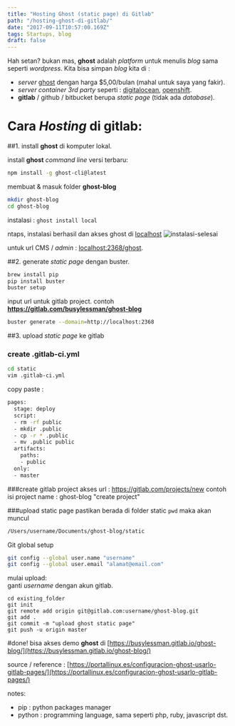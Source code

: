 ```yaml
---
title: "Hosting Ghost (static page) di Gitlab"
path: "/hosting-ghost-di-gitlab/"
date: "2017-09-11T10:57:00.169Z"
tags: Startups, blog
draft: false
---
```


Hah setan? bukan mas, **ghost** adalah *platform* untuk menulis *blog* sama seperti *wordpress*. Kita bisa simpan *blog* kita di :
* *server* [ghost](https://ghost.org) dengan harga $5,00/bulan (mahal untuk saya yang fakir).
* *server container 3rd party* seperti : [digitalocean](https://digitalocean.com),  [openshift](https://openshift.com).
* **gitlab** / github / bitbucket berupa *static page* (tidak ada *database*).

# Cara *Hosting* di gitlab:
##1. install **ghost** di komputer lokal.

install **ghost** *command line* versi terbaru:

```bash
npm install -g ghost-cli@latest
```

membuat & masuk folder **ghost-blog**
```bash
mkdir ghost-blog
cd ghost-blog
```

instalasi :
`ghost install local`

ntaps, instalasi berhasil dan akses ghost di [localhost](http://localhost:2368/)
![instalasi-selesai](/images/blog/hosting-ghost-di-gitlab/ghost-local.png)

untuk url CMS / *admin* : [localhost:2368/ghost](http://localhost:2368/ghost).

##2. generate *static page* dengan buster.
```bash
brew install pip
pip install buster
buster setup
```

input url untuk gitlab project. contoh **https://gitlab.com/busylessman/ghost-blog**

```bash
buster generate --domain=http://localhost:2368
```

##3. upload *static page* ke gitlab
### create .gitlab-ci.yml
```bash
cd static
vim .gitlab-ci.yml
```
copy paste :
```bash
pages:
  stage: deploy
  script:
  - rm -rf public
  - mkdir .public
  - cp -r * .public
  - mv .public public
  artifacts:
    paths:
    - public
  only:
  - master
```

###create gitlab project
akses url : https://gitlab.com/projects/new
contoh isi project name : ghost-blog
"create project"

###upload static page
pastikan berada di folder static
`pwd`
maka akan muncul
```bash
/Users/username/Documents/ghost-blog/static
```

Git global setup
```bash
git config --global user.name "username"
git config --global user.email "alamat@email.com"
```

mulai upload:<br>
ganti *username* dengan akun gitlab.
```bash{3}
cd existing_folder
git init
git remote add origin git@gitlab.com:username/ghost-blog.git
git add .
git commit -m "upload ghost static page"
git push -u origin master
```

#done!
bisa akses demo **ghost** di [https://busylessman.gitlab.io/ghost-blog/](https://busylessman.gitlab.io/ghost-blog/)

source / reference :
[https://portallinux.es/configuracion-ghost-usarlo-gitlab-pages/](https://portallinux.es/configuracion-ghost-usarlo-gitlab-pages/)

notes:
- pip : python packages manager
- python : programming language, sama seperti php, ruby, javascript dst.
